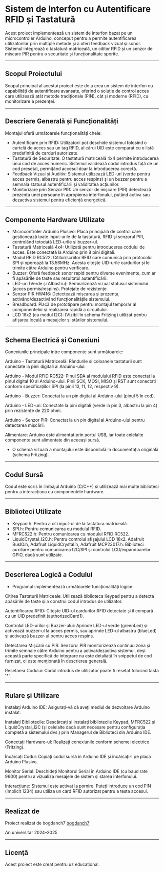 # Sistem de Interfon cu Autentificare RFID și Tastatură

Acest proiect implementează un sistem de interfon bazat pe un microcontroler Arduino, conceput pentru a permite autentificarea utilizatorilor prin multiple metode și a oferi feedback vizual și sonor. Sistemul integrează o tastatură matriceală, un cititor RFID și un senzor de mișcare PIR pentru o securitate și funcționalitate sporite. 

---

## Scopul Proiectului

Scopul principal al acestui proiect este de a crea un sistem de interfon cu capabilități de autentificare avansate, oferind o soluție de control acces care utilizează atât metode tradiționale (PIN), cât și moderne (RFID), cu monitorizare a prezenței. 

---

## Descriere Generală și Funcționalități

Montajul oferă următoarele funcționalități cheie:
- Autentificare prin RFID: Utilizatorii pot deschide sistemul folosind o cartelă de acces sau un tag RFID, al cărui UID este comparat cu o listă predefinită de carduri autorizate. 
- Tastatură de Securitate: O tastatură matriceală 4x4 permite introducerea unui cod de acces numeric. Sistemul validează codul introdus față de un cod presetat, permițând accesul doar la introducerea corectă. 
- Feedback Vizual și Auditiv: Sistemul utilizează LED-uri (verde pentru acces permis, albastru pentru acces respins) și un buzzer pentru a semnala statusul autentificării și validitatea acțiunilor. 
- Monitorizare prin Senzor PIR: Un senzor de mișcare (PIR) detectează prezența unei persoane în apropierea interfonului, putând activa sau dezactiva sistemul pentru eficiență energetică.

---

## Componente Hardware Utilizate

- Microcontroler Arduino Plusivo: Placa principală de control care gestionează toate input-urile de la tastatură, RFID și senzorul PIR, controlând totodată LED-urile și buzzer-ul. 
- Tastatură Matriceală 4x4: Utilizată pentru introducerea codului de acces. Este conectată la Arduino prin 8 pini digitali. 
- Modul RFID RC522: Cititor/scriitor RFID care comunică prin protocolul SPI și operează la 13.56MHz. Acesta citește UID-urile cardurilor și le trimite către Arduino pentru verificare. 
- Buzzer: Oferă feedback sonor rapid pentru diverse evenimente, cum ar fi apăsările de taste sau rezultatul autentificării. 
- LED-uri (Verde și Albastru): Semnalizează vizual statusul sistemului (acces permis/respins).  Protejate de rezistențe. 
- Senzor PIR HW416: Detectează mișcarea și prezența, activând/dezactivând funcționalitățile sistemului. 
- Breadboard: Placă de prototipare pentru montajul temporar al componentelor și realizarea rapidă a circuitului. 
- LCD 16x2 (cu modul I2C): (Vizibil în schema Fritzing) utilizat pentru afișarea locală a mesajelor și stărilor sistemului. 

---

## Schema Electrică și Conexiuni

Conexiunile principale între componente sunt următoarele: 

Arduino - Tastatură Matriceală: Rândurile și coloanele tastaturii sunt conectate la pinii digitali ai Arduino-ului. 

Arduino - Modul RFID RC522: Pinul SDA al modulului RFID este conectat la pinul digital 10 al Arduino-ului. Pinii SCK, MOSI, MISO și RST sunt conectați conform specificațiilor SPI (la pinii 13, 11, 12, respectiv 9). 

Arduino - Buzzer: Conectat la un pin digital al Arduino-ului (pinul 5 în cod). 

Arduino - LED-uri: Conectate la pini digitali (verde la pin 3, albastru la pin 4) prin rezistențe de 220 ohmi. 

Arduino - Senzor PIR: Conectat la un pin digital al Arduino-ului pentru detectarea mișcării. 

Alimentare: Arduino este alimentat prin portul USB, iar toate celelalte componente sunt alimentate din aceeași sursă. 

- O schemă vizuală a montajului este disponibilă în documentația originală (schema Fritzing). 

---

## Codul Sursă

Codul este scris în limbajul Arduino (C/C++) și utilizează mai multe biblioteci pentru a interacționa cu componentele hardware.

---

## Biblioteci Utilizate
- Keypad.h: Pentru a citi input-ul de la tastatura matriceală. 
- SPI.h: Pentru comunicarea cu modulul RFID. 
- MFRC522.h: Pentru comunicarea cu modulul RFID RC522. 
- LiquidCrystal_I2C.h: Pentru controlul afișajului LCD 16x2.
Adafruit BusIO.h, Adafruit LiquidCrystal.h, Adafruit MCP23017.h: Biblioteci auxiliare pentru comunicarea I2C/SPI și controlul LCD/expandoarelor GPIO, dacă sunt utilizate. 

---

## Descrierea Logică a Codului

- Programul implementează următoarele funcționalități logice: 

Citirea Tastaturii Matriceale: Utilizează biblioteca Keypad pentru a detecta apăsările de taste și a construi codul introdus de utilizator. 

Autentificarea RFID: Citește UID-ul cardurilor RFID detectate și îl compară cu un UID predefinit (authorizedCard1). 

Controlul LED-urilor și Buzzer-ului: Aprinde LED-ul verde (greenLed) și activează buzzer-ul la acces permis, sau aprinde LED-ul albastru (blueLed) și activează buzzer-ul pentru acces respins. 

Detectarea Mișcării cu PIR: Senzorul PIR monitorizează continuu zona și trimite semnale către Arduino pentru a activa/dezactiva sistemul, deși această parte specifică de integrare nu este detaliată în snippetul de cod furnizat, ci este menționată în descrierea generală. 

Resetarea Codului: Codul introdus de utilizator poate fi resetat folosind tasta '*'. 

---

## Rulare și Utilizare

Instalați Arduino IDE: Asigurați-vă că aveți mediul de dezvoltare Arduino instalat.

Instalați Bibliotecile: Descărcați și instalați bibliotecile Keypad, MFRC522 și LiquidCrystal_I2C (și celelalte dacă sunt necesare pentru configurația completă a sistemului dvs.) prin Managerul de Biblioteci din Arduino IDE. 

Conectați Hardware-ul: Realizați conexiunile conform schemei electrice (Fritzing).

Încărcați Codul: Copiați codul sursă în Arduino IDE și încărcați-l pe placa Arduino Plusivo.

Monitor Serial: Deschideți Monitorul Serial în Arduino IDE (cu baud rate 9600) pentru a vizualiza mesajele de sistem și starea interfonului. 

Interacțiune: Sistemul este activat la pornire. Puteți introduce un cod PIN (implicit 1234) sau utiliza un card RFID autorizat pentru a testa accesul. 

---

## Realizat de

Proiect realizat de bogdanch7 [bogdanch7](https://github.com/bogdanch7)

An universitar 2024–2025

---

## Licență

Acest proiect este creat pentru uz educațional.
